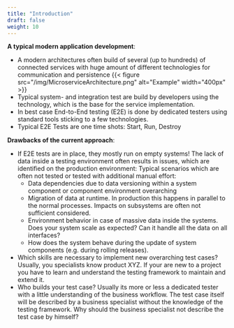 ```yaml
---
title: "Introduction"
draft: false
weight: 10
---
```


**A typical modern application development**: 
* A modern architectures often build of several (up to hundreds) of connected services with huge amount of different technologies for communication and persistence
{{< figure src="/img/MicroserviceArchitecture.png" alt="Example" width="400px" >}}
* Typical system- and integration test are build by developers using the technology, which is the base for the service implementation. 
* In best case End-to-End testing (E2E) is done by dedicated testers using standard tools sticking to a few technologies. 
* Typical E2E Tests are one time shots: Start, Run, Destroy 



**Drawbacks of the current approach**:
* If E2E tests are in place, they mostly run on empty systems! The lack of data inside a testing environment often results in issues, which are identified on the production environment: Typical scenarios which are often not tested or tested with additional manual effort: 
  * Data dependencies due to data versioning within a system component or component environment overarching
  * Migration of data at runtime. In production this happens in parallel to the normal processes. Impacts on subsystems are often not sufficient considered. 
  * Environment behavior in case of massive data inside the systems. Does your system scale as expected? Can it handle all the data on all interfaces?
  * How does the system behave during the update of system components (e.g. during rolling releases).
* Which skills are necessary to implement new overarching test cases? Usually, you specialists know product XYZ. If your are new to a project you have to learn and understand the testing framework to maintain and extend it. 
* Who builds your test case? Usually its more or less a dedicated tester with a little understanding of the business workflow. The test case itself will be described by a business specialist without the knowledge of the testing framework. Why should the business specialist not describe the test case by himself? 
